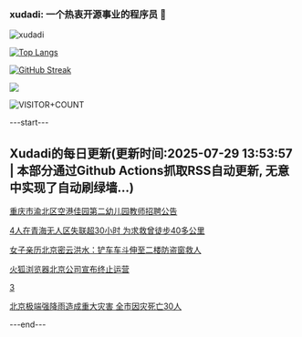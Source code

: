 ### xudadi: 一个热衷开源事业的程序员 👋

![xudadi](https://github-readme-stats-git-masterorgs-github-readme-stats-team.vercel.app/api?username=xudadi)

[![Top Langs](https://github-readme-stats.vercel.app/api/top-langs/?username=xudadi)](https://github.com/anuraghazra/github-readme-stats)

[![GitHub Streak](https://streak-stats.demolab.com?user=xudadi&locale=zh_Hans)](https://git.io/streak-stats)

![](https://raw.githubusercontent.com/xudadi/xudadi/main/assets/github-contribution-grid-snake.svg)

![VISITOR+COUNT](https://komarev.com/ghpvc/?username=xudadi&label=VISITOR+COUNT)


---start---

## Xudadi的每日更新(更新时间:2025-07-29 13:53:57 | 本部分通过Github Actions抓取RSS自动更新, 无意中实现了自动刷绿墙...)

[重庆市渝北区空港佳园第二幼儿园教师招聘公告](https://www.gongkaoleida.com/article/2536060)

[4人在青海无人区失联超30小时 为求救曾徒步40多公里](https://m.163.com/news/article/K5IVKT6L053469M5.html)

[女子亲历北京密云洪水：铲车车斗伸至二楼防盗窗救人](https://m.163.com/news/article/K5J9O6E3053469LG.html)

[火狐浏览器北京公司宣布终止运营](https://m.163.com/news/article/K5ICNMHF053469LG.html)

[3](https://m.163.com/touch/news/sub/domestic)

[北京极端强降雨造成重大灾害 全市因灾死亡30人](https://m.163.com/news/article/K5K84HC60001899O.html)

---end---
